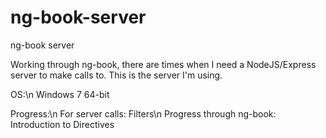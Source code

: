 ng-book-server
==============

ng-book server

Working through ng-book, there are times when I need a NodeJS/Express server to make calls to. This is the server I'm using.

OS:\n
Windows 7 64-bit

Progress:\n
For server calls: Filters\n
Progress through ng-book: Introduction to Directives
